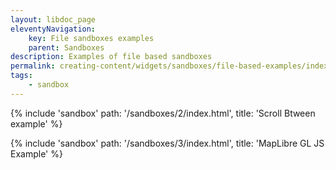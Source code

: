 ```yaml
---
layout: libdoc_page
eleventyNavigation:
    key: File sandboxes examples
    parent: Sandboxes
description: Examples of file based sandboxes
permalink: creating-content/widgets/sandboxes/file-based-examples/index.html
tags:
    - sandbox
---
```

{% include 'sandbox' path: '/sandboxes/2/index.html', title: 'Scroll Btween example' %}

{% include 'sandbox' path: '/sandboxes/3/index.html', title: 'MapLibre GL JS Example' %}
